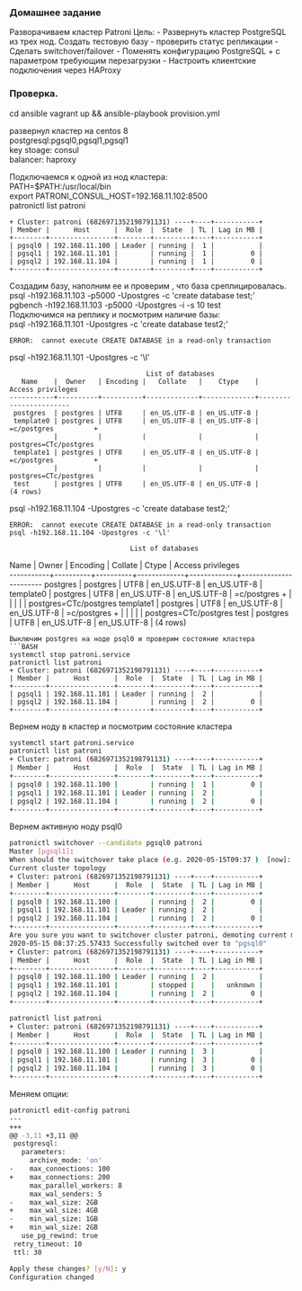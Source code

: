 ### Домашнее задание
Разворачиваем кластер Patroni
Цель: - Развернуть кластер PostgreSQL из трех нод. Создать тестовую базу - проверить статус репликации - Сделать switchover/failover - Поменять конфигурацию PostgreSQL + с параметром требующим перезагрузки - Настроить клиентские подключения через HAProxy 
### Проверка.
cd ansible
vagrant up && ansible-playbook provision.yml

развернул кластер на centos 8  
postgresql:pgsql0,pgsql1,pgsql1  
key stoage: consul  
balancer: haproxy  

Подключаемся к одной из нод кластера:  
PATH=$PATH:/usr/local/bin  
export PATRONI_CONSUL_HOST=192.168.11.102:8500  
patronictl list patroni  
```
+ Cluster: patroni (6826971352198791131) ----+----+-----------+
| Member |      Host      |  Role  |  State  | TL | Lag in MB |
+--------+----------------+--------+---------+----+-----------+
| pgsql0 | 192.168.11.100 | Leader | running |  1 |           |
| pgsql1 | 192.168.11.101 |        | running |  1 |         0 |
| pgsql2 | 192.168.11.104 |        | running |  1 |         0 |
+--------+----------------+--------+---------+----+-----------+
```  
Создадим базу, наполним ее и проверим , что база среплицировалась.  
psql -h192.168.11.103 -p5000 -Upostgres -c 'create database test;'  
pgbench -h192.168.11.103 -p5000 -Upostgres -i -s 10 test  
Подключимся на реплику и посмотрим наличие базы:  
psql -h192.168.11.101 -Upostgres -c 'create database test2;'
```
ERROR:  cannot execute CREATE DATABASE in a read-only transaction  
```
psql -h192.168.11.101 -Upostgres -c '\l'
```
                                  List of databases
   Name    |  Owner   | Encoding |   Collate   |    Ctype    |   Access privileges   
-----------+----------+----------+-------------+-------------+-----------------------
 postgres  | postgres | UTF8     | en_US.UTF-8 | en_US.UTF-8 | 
 template0 | postgres | UTF8     | en_US.UTF-8 | en_US.UTF-8 | =c/postgres          +
           |          |          |             |             | postgres=CTc/postgres
 template1 | postgres | UTF8     | en_US.UTF-8 | en_US.UTF-8 | =c/postgres          +
           |          |          |             |             | postgres=CTc/postgres
 test      | postgres | UTF8     | en_US.UTF-8 | en_US.UTF-8 | 
(4 rows)
```  
psql -h192.168.11.104 -Upostgres -c 'create database test2;'
```
ERROR:  cannot execute CREATE DATABASE in a read-only transaction  
psql -h192.168.11.104 -Upostgres -c '\l'  
```  
                                  List of databases
   Name    |  Owner   | Encoding |   Collate   |    Ctype    |   Access privileges   
-----------+----------+----------+-------------+-------------+-----------------------
 postgres  | postgres | UTF8     | en_US.UTF-8 | en_US.UTF-8 | 
 template0 | postgres | UTF8     | en_US.UTF-8 | en_US.UTF-8 | =c/postgres          +
           |          |          |             |             | postgres=CTc/postgres
 template1 | postgres | UTF8     | en_US.UTF-8 | en_US.UTF-8 | =c/postgres          +
           |          |          |             |             | postgres=CTc/postgres
 test      | postgres | UTF8     | en_US.UTF-8 | en_US.UTF-8 | 
(4 rows)
```  
Выключим postgres на ноде psql0 и проверим состояние кластера  
```BASH
systemctl stop patroni.service   
patronictl list patroni  
+ Cluster: patroni (6826971352198791131) ----+----+-----------+
| Member |      Host      |  Role  |  State  | TL | Lag in MB |
+--------+----------------+--------+---------+----+-----------+
| pgsql1 | 192.168.11.101 | Leader | running |  2 |           |
| pgsql2 | 192.168.11.104 |        | running |  2 |         0 |
+--------+----------------+--------+---------+----+-----------+
```
Вернем ноду в кластер и посмотрим состояние кластера  
```BASH
systemctl start patroni.service  
patronictl list patroni  
+ Cluster: patroni (6826971352198791131) ----+----+-----------+
| Member |      Host      |  Role  |  State  | TL | Lag in MB |
+--------+----------------+--------+---------+----+-----------+
| pgsql0 | 192.168.11.100 |        | running |  1 |         0 |
| pgsql1 | 192.168.11.101 | Leader | running |  2 |           |
| pgsql2 | 192.168.11.104 |        | running |  2 |         0 |
+--------+----------------+--------+---------+----+-----------+
```
Вернем активную ноду psql0  
```BASH
patronictl switchover --candidate pgsql0 patroni 
Master [pgsql1]: 
When should the switchover take place (e.g. 2020-05-15T09:37 )  [now]: 
Current cluster topology
+ Cluster: patroni (6826971352198791131) ----+----+-----------+
| Member |      Host      |  Role  |  State  | TL | Lag in MB |
+--------+----------------+--------+---------+----+-----------+
| pgsql0 | 192.168.11.100 |        | running |  2 |         0 |
| pgsql1 | 192.168.11.101 | Leader | running |  2 |           |
| pgsql2 | 192.168.11.104 |        | running |  2 |         0 |
+--------+----------------+--------+---------+----+-----------+
Are you sure you want to switchover cluster patroni, demoting current master pgsql1? [y/N]: y
2020-05-15 08:37:25.57433 Successfully switched over to "pgsql0"
+ Cluster: patroni (6826971352198791131) ----+----+-----------+
| Member |      Host      |  Role  |  State  | TL | Lag in MB |
+--------+----------------+--------+---------+----+-----------+
| pgsql0 | 192.168.11.100 | Leader | running |  2 |           |
| pgsql1 | 192.168.11.101 |        | stopped |    |   unknown |
| pgsql2 | 192.168.11.104 |        | running |  2 |         0 |
+--------+----------------+--------+---------+----+-----------+

patronictl list patroni
+ Cluster: patroni (6826971352198791131) ----+----+-----------+
| Member |      Host      |  Role  |  State  | TL | Lag in MB |
+--------+----------------+--------+---------+----+-----------+
| pgsql0 | 192.168.11.100 | Leader | running |  3 |           |
| pgsql1 | 192.168.11.101 |        | running |  3 |         0 |
| pgsql2 | 192.168.11.104 |        | running |  3 |         0 |
+--------+----------------+--------+---------+----+-----------+

```
Меняем опции:  
```BASH
patronictl edit-config patroni
--- 
+++ 
@@ -3,11 +3,11 @@
 postgresql:
   parameters:
     archive_mode: 'on'
-    max_connections: 100
+    max_connections: 200
     max_parallel_workers: 8
     max_wal_senders: 5
-    max_wal_size: 2GB
+    max_wal_size: 4GB
-    min_wal_size: 1GB
+    min_wal_size: 2GB
   use_pg_rewind: true
 retry_timeout: 10
 ttl: 30

Apply these changes? [y/N]: y
Configuration changed
```

